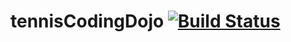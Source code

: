 # tennisCodingDojo [![Build Status](https://travis-ci.com/Sims07/tennisCodingDojo.svg?branch=master)](https://travis-ci.com/Sims07/tennisCodingDojo)
